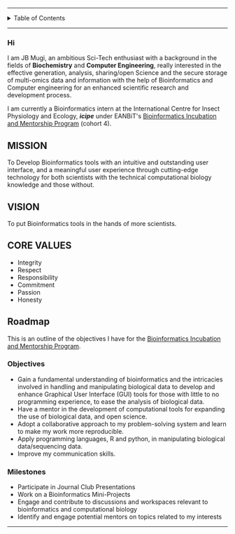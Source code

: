 
---
<details>
  <summary>Table of Contents</summary>
  
  * [Introduction](#hi)
  * [Mission](#mission)
  * [Vision](#vision)
  * [Core Values](#core-values)
  * [Roadmap](#roadmap)
</details>

---

### Hi 
I am JB Mugi, an ambitious Sci-Tech enthusiast with a background in the fields of **Biochemistry** and **Computer Engineering**, really interested in the effective generation, analysis, sharing/open Science and the secure storage of multi-omics data and information with the help of Bioinformatics and Computer engineering for an enhanced scientific research and development process.

I am currently a Bioinformatics intern at the International Centre for Insect Physiology and Ecology, **_icipe_** under EANBiT's [Bioinformatics Incubation and Mentorship Program](https://eanbit.icipe.org/?page_id=1664) (cohort 4).


## MISSION
To Develop Bioinformatics tools with an intuitive and outstanding user interface, and a meaningful user experience through cutting-edge technology  for both scientists with the technical computational biology knowledge and those without.

## VISION
To put Bioinformatics tools in the hands of more scientists.

## CORE VALUES
- Integrity
- Respect
- Responsibility
- Commitment
- Passion
- Honesty

## Roadmap
This is an outline of the objectives I have for the [Bioinformatics Incubation and Mentorship Program](https://eanbit.icipe.org/?page_id=1664).

### Objectives
* Gain a fundamental understanding of bioinformatics and the intricacies involved in handling and manipulating biological data to develop and enhance Graphical User Interface (GUI) tools for those with little to no programming experience, to ease the analysis of biological data.
* Have a mentor in the development of computational tools for expanding the use of biological data, and open science.
* Adopt a collaborative approach to my problem-solving system and learn to make my work more reproducible.
* Apply programming languages, R and python, in manipulating biological data/sequencing data.
* Improve my communication skills.

### Milestones
* Participate in Journal Club Presentations
* Work on a Bioinformatics Mini-Projects
* Engage and contribute to discussions and workspaces relevant to bioinformatics and computational biology
* Identify and engage potential mentors on topics related to my interests
---
